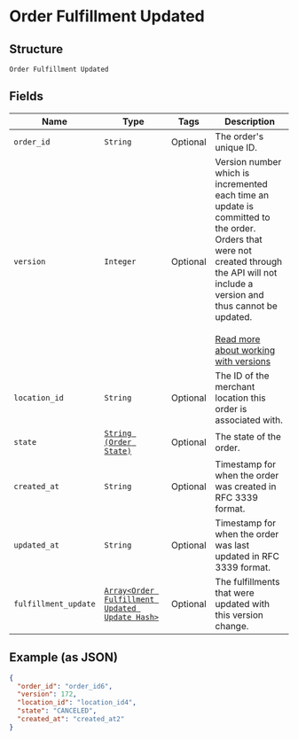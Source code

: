 
# Order Fulfillment Updated

## Structure

`Order Fulfillment Updated`

## Fields

| Name | Type | Tags | Description |
|  --- | --- | --- | --- |
| `order_id` | `String` | Optional | The order's unique ID. |
| `version` | `Integer` | Optional | Version number which is incremented each time an update is committed to the order.<br>Orders that were not created through the API will not include a version and<br>thus cannot be updated.<br><br>[Read more about working with versions](https://developer.squareup.com/docs/orders-api/manage-orders#update-orders) |
| `location_id` | `String` | Optional | The ID of the merchant location this order is associated with. |
| `state` | [`String (Order State)`](/doc/models/order-state.md) | Optional | The state of the order. |
| `created_at` | `String` | Optional | Timestamp for when the order was created in RFC 3339 format. |
| `updated_at` | `String` | Optional | Timestamp for when the order was last updated in RFC 3339 format. |
| `fulfillment_update` | [`Array<Order Fulfillment Updated Update Hash>`](/doc/models/order-fulfillment-updated-update.md) | Optional | The fulfillments that were updated with this version change. |

## Example (as JSON)

```json
{
  "order_id": "order_id6",
  "version": 172,
  "location_id": "location_id4",
  "state": "CANCELED",
  "created_at": "created_at2"
}
```

